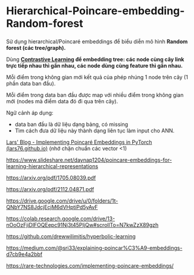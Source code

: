 # Hierarchical-Poincare-embedding-Random-forest
### 
Sử dụng hierarchical/Poincaré embeddings để biểu diễn mô hình **Random forest (các tree/graph).**

Dùng **[Contrastive Learning](https://arxiv.org/abs/2112.04871) để embedding tree: các node cùng cây link trực tiếp nhau thì gần nhau, các node dùng cùng feature thì gần nhau.**

Mỗi điểm trong không gian mới kết quả của phép nhúng 1 node trên cây (1 phần data ban đầu).

Mỗi điểm trong data ban đầu được map với nhiều điểm trong không gian mới (nodes mà điểm data đó đi qua trên cây).

Ngữ cảnh áp dụng:

- data ban đầu là dữ liệu dạng bảng, có missing
- Tìm cách đưa dữ liệu này thành dạng liên tục làm input cho ANN.

[Lars' Blog - Implementing Poincaré Embeddings in PyTorch (lars76.github.io)](https://lars76.github.io/2020/07/24/implementing-poincare-embedding.html) (nhớ chặn chuẩn các vector <1)



https://www.slideshare.net/daynap1204/poincare-embeddings-for-learning-hierarchical-representations

https://arxiv.org/pdf/1705.08039.pdf

https://arxiv.org/pdf/2112.04871.pdf

https://drive.google.com/drive/u/0/folders/1t-QNbY7NS8JdcjEcjM6dVHptiPd5yAvF

https://colab.research.google.com/drive/13-nOoOzFjiDlFOQEepc91Nj3t45PIjQw#scrollTo=N7kwZzX89gzh

https://github.com/drewwilimitis/hyperbolic-learning

https://medium.com/@sri33/explaining-poincar%C3%A9-embeddings-d7cb9e4a2bbf

https://rare-technologies.com/implementing-poincare-embeddings/
